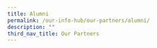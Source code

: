 ```yaml
---
title: Alumni
permalink: /our-info-hub/our-partners/alumni/
description: ""
third_nav_title: Our Partners
---
```

